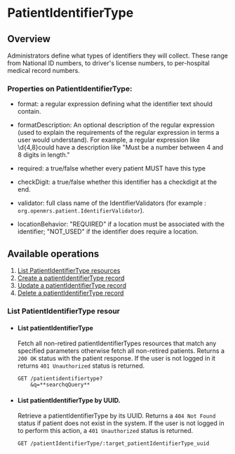 # PatientIdentifierType

## Overview
Administrators define what types of identifiers they will collect. These range from National ID numbers, to driver's license numbers, to per-hospital medical record numbers.

### Properties on PatientIdentifierType:

* format: a regular expression defining what the identifier text should contain.

* formatDescription: An optional description of the regular expression (used to explain the requirements of the regular expression in terms a user would understand). For example, a regular expression like \d{4,8}could have a description like "Must be a number between 4 and 8 digits in length."

* required: a true/false whether every patient MUST have this type

* checkDigit: a true/false whether this identifier has a checkdigit at the end.

* validator: full class name of the IdentifierValidators (for example : `org.openmrs.patient.IdentifierValidator`).

* locationBehavior: "REQUIRED" if a location must be associated with the identifier; "NOT_USED" if the identifier does require a location.

## Available operations

1. [List PatientIdentifierType resources](#List-patientidentifierType)
2. [Create a patientIdentifierType record](#create-a-patient)
3. [Update a patientIdentifierType record](#update-a-patient)
4. [Delete a patientIdentifierType record](#delete-a-patient)

### List PatientIdentifierType resour

* #### List patientIdentifierType

    Fetch all non-retired patientIdentifierTypes resources that match any specified parameters otherwise fetch all non-retired patients. Returns a `200 OK` status with the patient response. If the user is not logged in it returns `401 Unauthorized` status is returned.

    ```console
    GET /patientidentifiertype?
        &q=**searchqQuery**
    ```

* #### List patientIdentifierType by UUID.

    Retrieve a patientIdentifierType by its UUID. Returns a `404 Not Found` status if patient does not exist in the system. If the user is not logged in to perform this action, a `401 Unauthorized` status is returned.

    ```console
    GET /patientIdentifierType/:target_patientIdentifierType_uuid
    ```